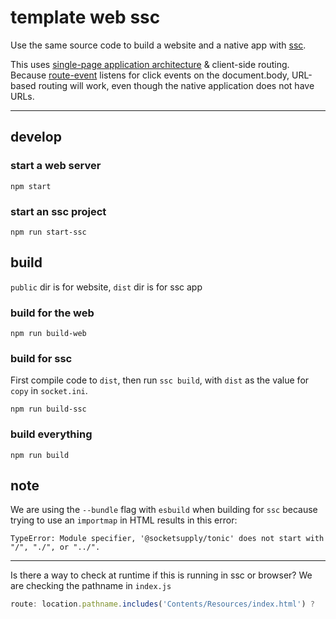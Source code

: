 # template web ssc

Use the same source code to build a website and a native app with [ssc](https://github.com/socketsupply/socket).

This uses [single-page application architecture](https://developer.mozilla.org/en-US/docs/Glossary/SPA) & client-side routing. Because [route-event](https://github.com/nichoth/route-event) listens for click events on the document.body, URL-based routing will work, even though the native application does not have URLs.

-------

## develop

### start a web server
```
npm start
```

### start an ssc project
```
npm run start-ssc
```

## build
`public` dir is for website, `dist` dir is for ssc app

### build for the web
```
npm run build-web
```

### build for ssc
First compile code to `dist`, then run `ssc build`, with `dist` as the value for `copy` in `socket.ini`.

```
npm run build-ssc
```

### build everything
```
npm run build
```


## note

We are using the `--bundle` flag with `esbuild` when building for `ssc` because trying to use an `importmap` in HTML results in this error:

```
TypeError: Module specifier, '@socketsupply/tonic' does not start with "/", "./", or "../". 
```

-------

Is there a way to check at runtime if this is running in ssc or browser? We are checking the pathname in `index.js`

```js
route: location.pathname.includes('Contents/Resources/index.html') ?
```
